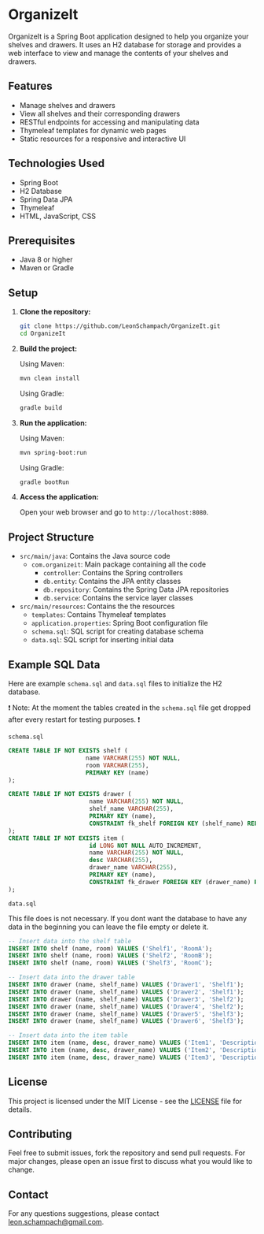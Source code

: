 # OrganizeIt

OrganizeIt is a Spring Boot application designed to help you organize your shelves and drawers. It uses an H2 database for storage and provides a web interface to view and manage the contents of your shelves and drawers.

## Features

- Manage shelves and drawers
- View all shelves and their corresponding drawers
- RESTful endpoints for accessing and manipulating data
- Thymeleaf templates for dynamic web pages
- Static resources for a responsive and interactive UI

## Technologies Used

- Spring Boot
- H2 Database
- Spring Data JPA
- Thymeleaf
- HTML, JavaScript, CSS

## Prerequisites

- Java 8 or higher
- Maven or Gradle

## Setup

1. **Clone the repository:**

   ```bash
   git clone https://github.com/LeonSchampach/OrganizeIt.git
   cd OrganizeIt

2. **Build the project:**

    Using Maven:
   ```bash
   mvn clean install
   ```

   Using Gradle:
   ```bash
   gradle build
   ```

3. **Run the application:**

    Using Maven:
   ```bash
   mvn spring-boot:run
   ```

   Using Gradle:
   ```bash
   gradle bootRun
   ```

4. **Access the application:**

    Open your web browser and go to `http://localhost:8080`.

## Project Structure

* `src/main/java`: Contains the Java source code
  * `com.organizeit`: Main package containing all the code
    * `controller`: Contains the Spring controllers
    * `db.entity`: Contains the JPA entity classes
    * `db.repository`: Contains the Spring Data JPA repositories
    * `db.service`: Contains the service layer classes
* `src/main/resources`: Contains the the resources
  * `templates`: Contains Thymeleaf templates
  * `application.properties`: Spring Boot configuration file
  * `schema.sql`: SQL script for creating database schema
  * `data.sql`: SQL script for inserting initial data

 ## Example SQL Data
 
 Here are example `schema.sql` and `data.sql` files to initialize the H2 database.
 
 ❗ Note: At the moment the tables created in the `schema.sql` file get dropped after every restart for testing purposes. ❗

 `schema.sql`
 ```sql
CREATE TABLE IF NOT EXISTS shelf (
                       name VARCHAR(255) NOT NULL,
                       room VARCHAR(255),
                       PRIMARY KEY (name)
);

CREATE TABLE IF NOT EXISTS drawer (
                        name VARCHAR(255) NOT NULL,
                        shelf_name VARCHAR(255),
                        PRIMARY KEY (name),
                        CONSTRAINT fk_shelf FOREIGN KEY (shelf_name) REFERENCES shelf(name)
);
CREATE TABLE IF NOT EXISTS item (
                        id LONG NOT NULL AUTO_INCREMENT,
                        name VARCHAR(255) NOT NULL,
                        desc VARCHAR(255),
                        drawer_name VARCHAR(255),
                        PRIMARY KEY (name),
                        CONSTRAINT fk_drawer FOREIGN KEY (drawer_name) REFERENCES drawer(name)
);
```

`data.sql`

This file does is not necessary. If you dont want the database to have any data in the beginning you can leave the file empty or delete it.
 ```sql
-- Insert data into the shelf table
INSERT INTO shelf (name, room) VALUES ('Shelf1', 'RoomA');
INSERT INTO shelf (name, room) VALUES ('Shelf2', 'RoomB');
INSERT INTO shelf (name, room) VALUES ('Shelf3', 'RoomC');

-- Insert data into the drawer table
INSERT INTO drawer (name, shelf_name) VALUES ('Drawer1', 'Shelf1');
INSERT INTO drawer (name, shelf_name) VALUES ('Drawer2', 'Shelf1');
INSERT INTO drawer (name, shelf_name) VALUES ('Drawer3', 'Shelf2');
INSERT INTO drawer (name, shelf_name) VALUES ('Drawer4', 'Shelf2');
INSERT INTO drawer (name, shelf_name) VALUES ('Drawer5', 'Shelf3');
INSERT INTO drawer (name, shelf_name) VALUES ('Drawer6', 'Shelf3');

-- Insert data into the item table
INSERT INTO item (name, desc, drawer_name) VALUES ('Item1', 'Description1', 'Drawer1');
INSERT INTO item (name, desc, drawer_name) VALUES ('Item2', 'Description2', 'Drawer2');
INSERT INTO item (name, desc, drawer_name) VALUES ('Item3', 'Description3', 'Drawer3');
```

## License

This project is licensed under the MIT License - see the [LICENSE](LICENSE) file for details.

## Contributing

Feel free to submit issues, fork the repository and send pull requests. For major changes, please open an issue first to discuss what you would like to change.

## Contact

For any questions suggestions, please contact leon.schampach@gmail.com.
